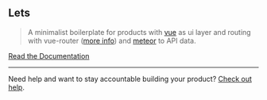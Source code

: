 ## Lets

> A minimalist boilerplate for products with [vue](https://vuejs.org/) as ui layer and routing with vue-router ([more info](https://github.com/vuejs/vue-router)) and [meteor](https://meteor.io/) to API data.

[Read the Documentation](https://alexandesigner.com.br/lets)

---

Need help and want to stay accountable building your product? [Check out help](http://alexandesigner.com.br/lets/help).
